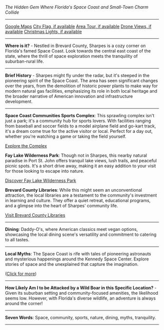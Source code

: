 *The Hidden Gem Where Florida's Space Coast and Small-Town Charm Collide*

---

[Google Maps](https://www.google.com/maps/place/Sharpes,+FL/data=!3m1!1e3)
[City Flag, if available](https://www.google.com/search?tbm=isch&q=Sharpes+FL+Flag+Picture)
[Area Tour, if available](https://www.youtube.com/results?search_query=Sharpes+FL+4k+tour)
[Drone Views, if available](https://www.youtube.com/results?search_query=Sharpes+FL+4k+drone)
[Christmas Lights, if available](https://www.youtube.com/results?search_query=Sharpes+FL+christmas+lights&sp=CAI%253D)

---

**Where is it?** - Nestled in Brevard County, Sharpes is a cozy corner on Florida's famed Space Coast. Look towards the central east coast of the state, where the thrill of space exploration meets the tranquility of suburban-rural life.

---

**Brief History** - Sharpes might fly under the radar, but it's steeped in the pioneering spirit of the Space Coast. The area has seen significant changes over the years, from the demolition of historic power plants to make way for modern natural gas facilities, emphasizing its role in both local heritage and the broader narrative of American innovation and infrastructure development.

---

**Space Coast Communities Sports Complex**: This sprawling complex isn't just a park; it's a community hub for sports lovers. With facilities ranging from baseball and soccer fields to a model airplane field and go-kart track, it's a dream come true for the active visitor or local. Perfect for a day out, whether you're watching a game or taking the field yourself.

  [Explore the Complex](https://www.youtube.com/results?search_query=Space+Coast+Communities+Sports+Complex+4k)

**Fay Lake Wilderness Park**: Though not in Sharpes, this nearby natural paradise in Port St. John offers tranquil lake views, lush trails, and peaceful picnic spots. It's a short drive away, making it an easy addition to your visit for those looking to escape into nature.

  [Discover Fay Lake Wilderness Park](https://www.youtube.com/results?search_query=Fay+Lake+Wilderness+Park+4k)

**Brevard County Libraries**: While this might seem an unconventional attraction, the local libraries are a testament to the community's investment in learning and culture. They offer a quiet retreat, educational programs, and a glimpse into the heart of Sharpes' community life.

  [Visit Brevard County Libraries](https://www.youtube.com/results?search_query=Brevard+County+Libraries+4k)

---

**Dining**: Daddy-O's, where American classics meet vegan options, showcasing the local dining scene's versatility and commitment to catering to all tastes.

---

**Local Myths**: The Space Coast is rife with tales of pioneering astronauts and mysterious happenings around the Kennedy Space Center. Explore stories of space and the unexplained that capture the imagination.

([Click for more](https://www.google.com/search?q=Sharpes+FL+space+coast+myths))

---

**How Likely Am I to be Attacked by a Wild Boar in this Specific Location?** - Given its suburban setting and community-focused amenities, the likelihood seems low. However, with Florida's diverse wildlife, an adventure is always around the corner!

---

**Seven Words**: Space, community, sports, nature, dining, myths, tranquility.

---